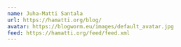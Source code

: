 ```yaml
---
name: Juha-Matti Santala
url: https://hamatti.org/blog/
avatar: https://blogworm.eu/images/default_avatar.jpg
feed: https://hamatti.org/feed/feed.xml
---
```

